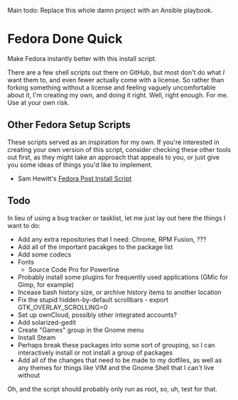 Main todo: Replace this whole damn project with an Ansible playbook.

Fedora Done Quick
==================

Make Fedora instantly better with this install script.

There are a few shell scripts out there on GitHub, but most don't do what _I_ want them to, and even fewer actually come with a license. So rather than forking something without a license and feeling vaguely uncomfortable about it, I'm creating my own, and doing it right. Well, right enough. For me. Use at your own risk.

Other Fedora Setup Scripts
--------------------------

These scripts served as an inspiration for my own. If you're interested in creating your own version of this script, consider checking these other tools out first, as they might take an approach that appeals to you, or just give you some ideas of things you'd like to implement.

* Sam Hewitt's [Fedora Post Install Script](https://github.com/snwh/fedora-post-install/)

Todo
----

In lieu of using a bug tracker or tasklist, let me just lay out here the things I want to do:
* Add any extra repositories that I need: Chrome, RPM Fusion, ???
* Add all of the important pacakges to the package list
* Add some codecs
* Fonts
  * Source Code Pro for Powerline
* Probably install some plugins for frequently used applications (GMic for Gimp, for example)
* Incease bash history size, or archive history items to another location
* Fix the stupid hidden-by-default scrollbars - export GTK_OVERLAY_SCROLLING=0
* Set up ownCloud, possibly other integrated accounts?
* Add solarized-gedit
* Create "Games" group in the Gnome menu
* Install Steam
* Perhaps break these packages into some sort of grouping, so I can interactively install or not install a group of packages
* Add all of the changes that need to be made to my dotfiles, as well as any themes for things like VIM and the Gnome Shell that I can't live without

Oh, and the script should probably only run as root, so, uh, test for that.
